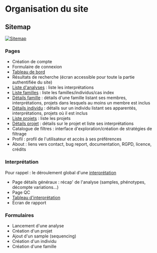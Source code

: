 # Organisation du site

## Sitemap
[![Sitemap](/images/mockup/sitemap.png)](/images/mockup/sitemap.png)

### Pages
- Création de compte
- Formulaire de connexion
- [Tableau de bord](./front-end/pages/dashboard.md)
- Résultats de recherche (écran accessible pour toute la partie authentifiée du site)
- [Liste d'analyses](./front-end/pages/list-analyses.md) : liste les interprétations
- [Liste familles](./front-end/pages/list-families.md) : liste les familles/individus/cas index
- [Détails famille](./front-end/pages/details-family.md) : détails d'une famille listant ses membres, interprétations, projets dans lesquels au moins un membre est inclus
- [Détails individu](./front-end/pages/details-person.md) : détails sur un individu listant ses apparentés, interprétations, projets où il est inclus
- [Liste projets](./front-end/pages/list-projects.md) : liste les projets
- [Détails projet](./front-end/pages/details-project.md) : détails sur le projet et liste ses interprétations
- Catalogue de filtres : interface d'exploration/création de stratégies de filtrage
- Profil : profil de l'utilisateur et accès à ses préférences
- About : liens vers contact, bug report, documentation, RGPD, licence, crédits

### Interprétation
Pour rappel : le déroulement global d'une [interprétation](/newcomers/interpretation) 

- Page détails généraux : récap' de l'analyse (samples, phénotypes, décompte variations…)
- Page QC
- [Tableau d'interprétation](./front-end/pages/interpretation-table.md) 
- Écran de rapport

### Formulaires
- Lancement d'une analyse
- Création d'un projet
- Ajout d'un sample (sequencing)
- Création d'un individu
- Création d'une famille